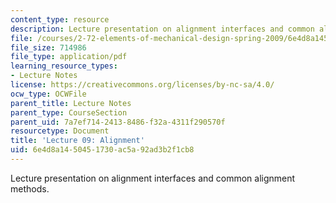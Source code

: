 ```yaml
---
content_type: resource
description: Lecture presentation on alignment interfaces and common alignment methods.
file: /courses/2-72-elements-of-mechanical-design-spring-2009/6e4d8a1450451730ac5a92ad3b2f1cb8_MIT2_72s09_lec09.pdf
file_size: 714986
file_type: application/pdf
learning_resource_types:
- Lecture Notes
license: https://creativecommons.org/licenses/by-nc-sa/4.0/
ocw_type: OCWFile
parent_title: Lecture Notes
parent_type: CourseSection
parent_uid: 7a7ef714-2413-8486-f32a-4311f290570f
resourcetype: Document
title: 'Lecture 09: Alignment'
uid: 6e4d8a14-5045-1730-ac5a-92ad3b2f1cb8
---
```

Lecture presentation on alignment interfaces and common alignment methods.